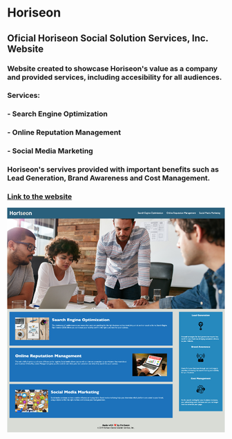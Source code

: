 # Horiseon

## Oficial Horiseon Social Solution Services, Inc. Website

### Website created to showcase Horiseon's value as a company and provided services, including accesibility for all audiences.

### Services:

### - Search Engine Optimization
### - Online Reputation Management
### - Social Media Marketing

### Horiseon's servives provided with important benefits such as Lead Generation, Brand Awareness and Cost Management.

### [Link to the website]()

![alt text](Horiseon1.png)
